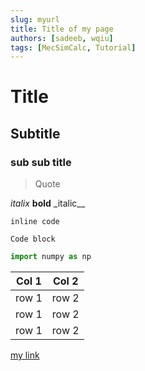 ```yaml
---
slug: myurl
title: Title of my page
authors: [sadeeb, wqiu]
tags: [MecSimCalc, Tutorial]
---
```


# Title

## Subtitle

### sub sub title

> Quote

_italix_
**bold**
\_italic\_\_

`inline code`

```
Code block
```

```python
import numpy as np
```

| Col 1 | Col 2 |
| ----- | ----- |
| row 1 | row 2 |
| row 1 | row 2 |
| row 1 | row 2 |

[my link](google.com)
